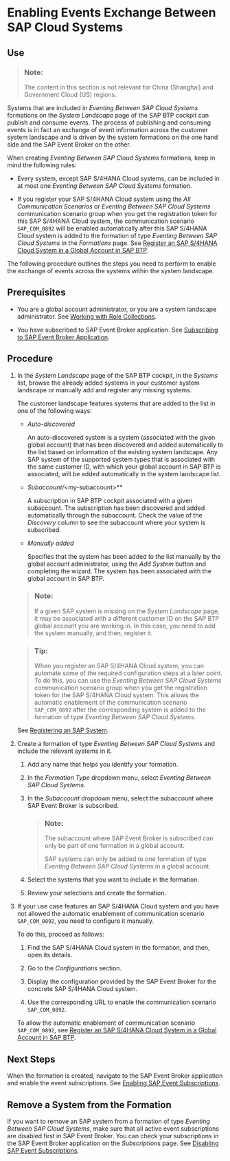 <!-- loio15922463e5a54538857795316eb4d997 -->

# Enabling Events Exchange Between SAP Cloud Systems



<a name="loio15922463e5a54538857795316eb4d997__section_kbh_41c_dwb"/>

## Use

> ### Note:  
> The content in this section is not relevant for China \(Shanghai\) and Government Cloud \(US\) regions.

Systems that are included in *Eventing Between SAP Cloud Systems* formations on the *System Landscape* page of the SAP BTP cockpit can publish and consume events. The process of publishing and consuming events is in fact an exchange of event information across the customer system landscape and is driven by the system formations on the one hand side and the SAP Event Broker on the other.

When creating *Eventing Between SAP Cloud Systems* formations, keep in mind the following rules:

-   Every system, except SAP S/4HANA Cloud systems, can be included in at most one *Eventing Between SAP Cloud Systems* formation.

-   If you register your SAP S/4HANA Cloud system using the *All Communication Scenarios* or *Eventing Between SAP Cloud Systems* communication scenario group when you get the registration token for this SAP S/4HANA Cloud system, the communication scenario `SAP_COM_0892` will be enabled automatically after this SAP S/4HANA Cloud system is added to the formation of type *Eventing Between SAP Cloud Systems* in the *Formations* page. See [Register an SAP S/4HANA Cloud System in a Global Account in SAP BTP](register-an-sap-s-4hana-cloud-system-in-a-global-account-in-sap-btp-28171b6.md).


The following procedure outlines the steps you need to perform to enable the exchange of events across the systems within the system landscape.



<a name="loio15922463e5a54538857795316eb4d997__section_znb_p1c_dwb"/>

## Prerequisites

-   You are a global account administrator, or you are a system landscape administrator. See [Working with Role Collections](../50-administration-and-ops/working-with-role-collections-393ea0b.md).

-   You have subscribed to SAP Event Broker application. See [Subscribing to SAP Event Broker Application](https://help.sap.com/docs/SAP_EMKS/19cb7423096b476d940924799c9e8f5a/53f34cca6bf74610836585e6af9b3745.html).




<a name="loio15922463e5a54538857795316eb4d997__section_v4q_p1c_dwb"/>

## Procedure

1.  In the *System Landscape* page of the SAP BTP cockpit, in the *Systems* list, browse the already added systems in your customer system landscape or manually add and register any missing systems.

    The customer landscape features systems that are added to the list in one of the following ways:

    -   *Auto-discovered*

        An auto-discovered system is a system \(associated with the given global account\) that has been discovered and added automatically to the list based on information of the existing system landscape. Any SAP system of the supported system types that is associated with the same customer ID, with which your global account in SAP BTP is associated, will be added automatically in the system landscape list.

    -   *Subaccount/*<my-subaccount\>**

        A subscription in SAP BTP cockpit associated with a given subaccount. The subscription has been discovered and added automatically through the subaccount. Check the value of the *Discovery* column to see the subaccount where your system is subscribed.

    -   *Manually added*

        Specifies that the system has been added to the list manually by the global account administrator, using the *Add System* button and completing the wizard. The system has been associated with the global account in SAP BTP.


    > ### Note:  
    > If a given SAP system is missing on the *System Landscape* page, it may be associated with a different customer ID on the SAP BTP global account you are working in. In this case, you need to add the system manually, and then, register it.

    > ### Tip:  
    > When you register an SAP S/4HANA Cloud system, you can automate some of the required configuration steps at a later point. To do this, you can use the *Eventing Between SAP Cloud Systems* communication scenario group when you get the registration token for the SAP S/4HANA Cloud system. This allows the automatic enablement of the communication scenario `SAP_COM_0892` after the corresponding system is added to the formation of type *Eventing Between SAP Cloud Systems*.

    See [Registering an SAP System](registering-an-sap-system-2ffdaff.md).

2.  Create a formation of type *Eventing Between SAP Cloud Systems* and include the relevant systems in it.

    1.  Add any name that helps you identify your formation.

    2.  In the *Formation Type* dropdown menu, select *Eventing Between SAP Cloud Systems*.

    3.  In the *Subaccount* dropdown menu, select the subaccount where SAP Event Broker is subscribed.

        > ### Note:  
        > The subaccount where SAP Event Broker is subscribed can only be part of one formation in a global account.
        > 
        > SAP systems can only be added to one formation of type *Eventing Between SAP Cloud Systems* in a global account.

    4.  Select the systems that you want to include in the formation.

    5.  Review your selections and create the formation.


3.  If your use case features an SAP S/4HANA Cloud system and you have not allowed the automatic enablement of communication scenario `SAP_COM_0892`, you need to configure it manually.

    To do this, proceed as follows:

    1.  Find the SAP S/4HANA Cloud system in the formation, and then, open its details.

    2.  Go to the *Configurations* section.

    3.  Display the configuration provided by the SAP Event Broker for the concrete SAP S/4HANA Cloud system.

    4.  Use the corresponding URL to enable the communication scenario `SAP_COM_0892`.


    To allow the automatic enablement of communication scenario `SAP_COM_0892`, see [Register an SAP S/4HANA Cloud System in a Global Account in SAP BTP](register-an-sap-s-4hana-cloud-system-in-a-global-account-in-sap-btp-28171b6.md).




<a name="loio15922463e5a54538857795316eb4d997__section_bbm_s3m_vvb"/>

## Next Steps

When the formation is created, navigate to the SAP Event Broker application and enable the event subscriptions. See [Enabling SAP Event Subscriptions](https://help.sap.com/docs/SAP_EMKS/19cb7423096b476d940924799c9e8f5a/e0b4046096524301ba1d738909368b9f.html).



<a name="loio15922463e5a54538857795316eb4d997__section_lq4_2sr_xyb"/>

## Remove a System from the Formation

If you want to remove an SAP system from a formation of type *Eventing Between SAP Cloud Systems*, make sure that all active event subscriptions are disabled first in SAP Event Broker. You can check your subscriptions in the SAP Event Broker application on the *Subscriptions* page. See [Disabling SAP Event Subscriptions](https://help.sap.com/docs/event-broker/event-broker-service-guide/disable-event-subscriptions?version=Cloud).

